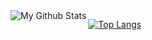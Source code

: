 
<img align="left" alt="My Github Stats" src="https://github-readme-stats.codestackr.vercel.app/api?username=mishrilal&show_icons=true&hide_border=true" />

[![Top Langs](https://github-readme-stats.vercel.app/api/top-langs/?username=anuraghazra)](https://github.com/anuraghazra/github-readme-stats)

